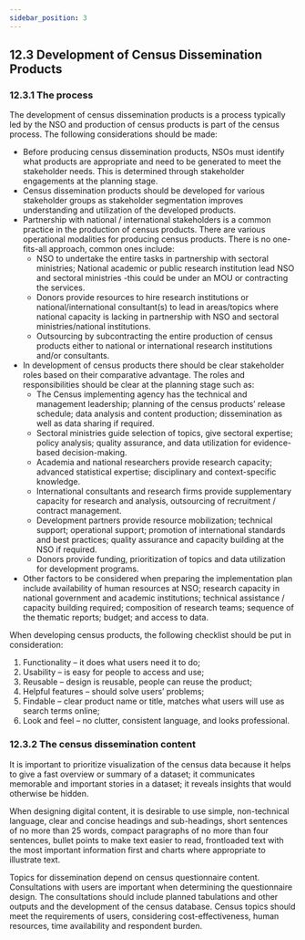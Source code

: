 ```yaml
---
sidebar_position: 3
---
```

## 12.3 Development of Census Dissemination Products
### 12.3.1 The process
The development of census dissemination products is a process typically led by the NSO and production of census products is part of the census process. The following considerations should be made:
- Before producing census dissemination products, NSOs must identify what products are appropriate and need to be generated to meet the stakeholder needs. This is determined through stakeholder engagements at the planning stage.
- Census dissemination products should be developed for various stakeholder groups as stakeholder segmentation improves understanding and utilization of the developed products.  
- Partnership with national / international stakeholders is a common practice in the production of census products. There are various operational modalities for producing census products. There is no one-fits-all approach, common ones include: 
  - NSO to undertake the entire tasks in partnership with sectoral ministries; National academic or public research institution lead NSO and sectoral ministries -this could be under an MOU or contracting the services. 
  - Donors provide resources to hire research institutions or national/international consultant(s) to lead in areas/topics where national capacity is lacking in partnership with NSO and sectoral ministries/national institutions. 
  - Outsourcing by subcontracting the entire production of census products either to national or international research institutions and/or consultants. 
- In development of census products there should be clear stakeholder roles based on their comparative advantage. The roles and responsibilities should be clear at the planning stage such as: 
  - The Census implementing agency has the technical and management leadership; planning of the census products’ release schedule; data analysis and content production; dissemination as well as data sharing if required. 
  - Sectoral ministries guide selection of topics, give sectoral expertise; policy analysis; quality assurance, and data utilization for evidence-based decision-making.
  - Academia and national researchers provide research capacity; advanced statistical expertise; disciplinary and context-specific knowledge.
  - International consultants and research firms provide supplementary capacity for research and analysis, outsourcing of recruitment / contract management. 
  - Development partners provide resource mobilization; technical support; operational support; promotion of international standards and best practices; quality assurance and capacity building at the NSO if required.
  - Donors provide funding, prioritization of topics and data utilization for development programs.
- Other factors to be considered when preparing the implementation plan include availability of human resources at NSO; research capacity in national government and academic institutions; technical assistance / capacity building required; composition of research teams; sequence of the thematic reports; budget; and access to data.
  
When developing census products, the following checklist should be put in consideration:
1.	Functionality – it does what users need it to do; 
2.	Usability – is easy for people to access and use; 
3.	Reusable – design is reusable, people can reuse the product; 
4.	Helpful features – should solve users’ problems; 
5.	Findable – clear product name or title, matches what users will use as search terms online; 
6.  Look and feel – no clutter, consistent language, and looks professional.

### 12.3.2 The census dissemination content
It is important to prioritize visualization of the census data because it helps to give a fast overview or summary of a dataset; it communicates memorable and important stories in a dataset; it reveals insights that would otherwise be hidden.

When designing digital content, it is desirable to use simple, non-technical language, clear and concise headings and sub-headings, short sentences of no more than 25 words, compact paragraphs of no more than four sentences, bullet points to make text easier to read, frontloaded text with the most important information first and charts where appropriate to illustrate text.

Topics for dissemination depend on census questionnaire content. Consultations with users are important when determining the questionnaire design. The consultations should include planned tabulations and other outputs and the development of the census database. Census topics should meet the requirements of users, considering cost-effectiveness, human resources, time availability and respondent burden. 

